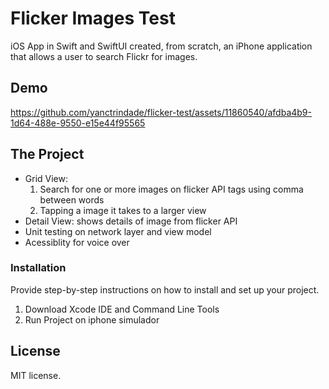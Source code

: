 # Flicker Images Test

iOS App in Swift and SwiftUI created, from scratch, an iPhone application that allows a user to search Flickr for images.

## Demo

https://github.com/yanctrindade/flicker-test/assets/11860540/afdba4b9-1d64-488e-9550-e15e44f95565

## The Project
- Grid View:   
  1. Search for one or more images on flicker API tags using comma between words
  2. Tapping a image it takes to a larger view   
- Detail View: shows details of image from flicker API   
- Unit testing on network layer and view model   
- Acessiblity for voice over   

### Installation

Provide step-by-step instructions on how to install and set up your project.

1. Download Xcode IDE and Command Line Tools
2. Run Project on iphone simulador

## License

MIT license.

